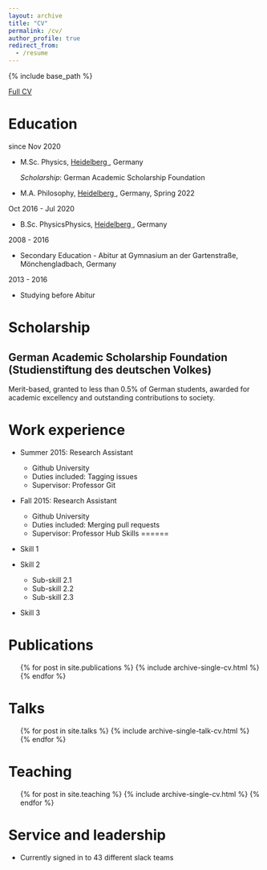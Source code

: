 ```yaml
---
layout: archive
title: "CV"
permalink: /cv/
author_profile: true
redirect_from:
  - /resume
---
```


{% include base_path %}

[Full CV](files/jm_CV.pdf)

Education
======
since Nov 2020

* M.Sc. Physics, [Heidelberg ](https://www.physik.uni-heidelberg.de/studium/master?lang=en), Germany

  *Scholarship*: German Academic Scholarship Foundation

* M.A. Philosophy, [Heidelberg ](https://www.uni-heidelberg.de/md/philsem/studienberatung/master_engl.pdf), Germany, Spring 2022

Oct 2016 - Jul 2020

* B.Sc. PhysicsPhysics, [Heidelberg ](https://www.uni-heidelberg.de/en/study/all-subjects/physics/physics-bachelor-100), Germany

2008 - 2016

* Secondary Education - Abitur at Gymnasium an der Gartenstraße, Mönchengladbach, Germany

2013 - 2016

* Studying before Abitur

# Scholarship

## German Academic Scholarship Foundation (Studienstiftung des deutschen Volkes)

Merit-based, granted to less than 0.5% of German students, awarded for academic excellency and outstanding contributions to society.

Work experience
======
* Summer 2015: Research Assistant
  * Github University
  * Duties included: Tagging issues
  * Supervisor: Professor Git

* Fall 2015: Research Assistant
  * Github University
  * Duties included: Merging pull requests
  * Supervisor: Professor Hub
Skills
======
* Skill 1
* Skill 2
  * Sub-skill 2.1
  * Sub-skill 2.2
  * Sub-skill 2.3
* Skill 3

Publications
======
  <ul>{% for post in site.publications %}
    {% include archive-single-cv.html %}
  {% endfor %}</ul>

Talks
======
  <ul>{% for post in site.talks %}
    {% include archive-single-talk-cv.html %}
  {% endfor %}</ul>

Teaching
======
  <ul>{% for post in site.teaching %}
    {% include archive-single-cv.html %}
  {% endfor %}</ul>

Service and leadership
======
* Currently signed in to 43 different slack teams

